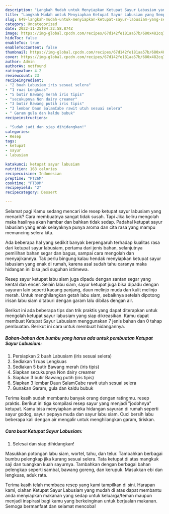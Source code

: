 ```yaml
---
description: "Langkah Mudah untuk Menyiapkan Ketupat Sayur Labusiam yang Sempurna, Buat Buka Puasa}"
title: "Langkah Mudah untuk Menyiapkan Ketupat Sayur Labusiam yang Sempurna, Buat Buka Puasa}"
slug: 649-langkah-mudah-untuk-menyiapkan-ketupat-sayur-labusiam-yang-sempurna-buat-buka-puasa
category: Uncategorized
date: 2022-11-25T04:22:58.874Z
image: https://img-global.cpcdn.com/recipes/67d142fe181aa57b/680x482cq70/ketupat-sayur-labusiam-foto-resep-utama.jpg
hideToc: false
enableToc: true
enableTocContent: false
thumbnail: https://img-global.cpcdn.com/recipes/67d142fe181aa57b/680x482cq70/ketupat-sayur-labusiam-foto-resep-utama.jpg
cover: https://img-global.cpcdn.com/recipes/67d142fe181aa57b/680x482cq70/ketupat-sayur-labusiam-foto-resep-utama.jpg
author: Admin
authorAv: notfound
ratingvalue: 4.2
reviewcount: 23
recipeingredient:
- "2 buah Labusiam iris sesuai selera"
- "1 ruas Lengkuas"
- "5 butir Bawang merah iris tipis"
- "secukupnya Non dairy creamer"
- "3 butir Bawang putih iris tipis"
- "3 lembar Daun SalamCabe rawit utuh sesuai selera"
- " Garam gula dan kaldu bubuk"
recipeinstructions:

- "Sudah jadi dan siap dihidangkan!"
categories:
- Resep
tags:
- ketupat
- sayur
- labusiam

katakunci: ketupat sayur labusiam 
nutrition: 168 calories
recipecuisine: Indonesian
preptime: "PT26M"
cooktime: "PT39M"
recipeyield: "2"
recipecategory: Dessert

---
```



Selamat pagi Kamu sedang mencari ide resep ketupat sayur labusiam yang menarik? Cara membuatnya sangat tidak susah. Tapi Jika keliru mengolah maka hasilnya akan hambar dan bahkan tidak sedap. Padahal ketupat sayur labusiam yang enak selayaknya punya aroma dan cita rasa yang mampu memancing selera kita.


Ada beberapa hal yang sedikit banyak berpengaruh terhadap kualitas rasa dari ketupat sayur labusiam, pertama dari jenis bahan, selanjutnya pemilihan bahan segar dan bagus, sampai cara mengolah dan menyajikannya. Tak perlu bingung kalau hendak menyiapkan ketupat sayur labusiam yang enak di rumah, karena asal sudah tahu caranya maka hidangan ini bisa jadi suguhan istimewa.

Resep sayur ketupat labu siam juga dipadu dengan santan segar yang kental dan encer. Selain labu siam, sayur ketupat juga bisa dipadu dengan sayuran lain seperti kacang panjang, daun melinjo muda dan kulit melinjo merah. Untuk menghilangkan getah labu siam, sebaiknya setelah dipotong irisan labu siam ditaburi dengan garam lalu dibilas dengan air.


Berikut ini ada beberapa tips dan trik praktis yang dapat diterapkan untuk mengolah ketupat sayur labusiam yang siap dikreasikan. Kamu dapat membuat Ketupat Sayur Labusiam menggunakan 7 jenis bahan dan 0 tahap pembuatan. Berikut ini cara untuk membuat hidangannya.

<!--inarticleads1-->

##### Bahan-bahan dan bumbu yang harus ada untuk pembuatan Ketupat Sayur Labusiam:

1. Persiapkan 2 buah Labusiam (iris sesuai selera)
1. Sediakan 1 ruas Lengkuas
1. Sediakan 5 butir Bawang merah (iris tipis)
1. Siapkan secukupnya Non dairy creamer
1. Siapkan 3 butir Bawang putih (iris tipis)
1. Siapkan 3 lembar Daun SalamCabe rawit utuh sesuai selera
1. Gunakan  Garam, gula dan kaldu bubuk


Terima kasih sudah membantu banyak orang dengan ratingmu. resep praktis. Berikut ini tiga kompilasi resep sayur yang menjadi &#34;jodohnya&#34; ketupat. Kamu bisa menyiapkan aneka hidangan sayuran di rumah seperti sayur godog, sayur pepaya muda dan sayur labu siam. Cuci bersih labu beberapa kali dengan air mengalir untuk menghilangkan garam, tiriskan. 

<!--inarticleads2-->

##### Cara buat Ketupat Sayur Labusiam:


1. Selesai dan siap dihidangkan!

Masukkan potongan labu siam, wortel, tahu, dan telur. Tambahkan berbagai bumbu pelengkap jika kurang sesuai selera. Tata ketupat di atas mangkuk saji dan tuangkan kuah sayurnya. Tambahkan dengan berbagai bahan pelengkap seperti sambal, bawang goreng, dan kerupuk. Masukkan ebi dan lengkuas, aduk rata. 

Terima kasih telah membaca resep yang kami tampilkan di sini. Harapan kami, olahan Ketupat Sayur Labusiam yang mudah di atas dapat membantu anda menyiapkan makanan yang sedap untuk keluarga/teman maupun menjadi inspirasi bagi kamu yang berkeinginan untuk berjualan makanan. Semoga bermanfaat dan selamat mencoba!
